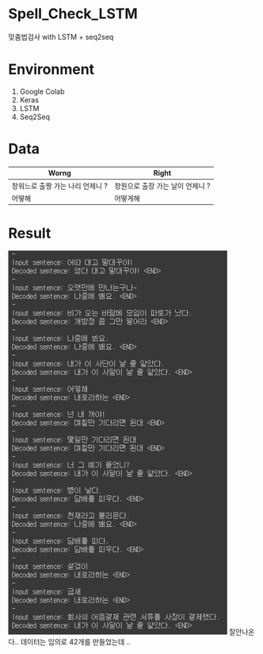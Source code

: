 # Spell_Check_LSTM
맞춤법검사 with LSTM + seq2seq

# Environment
1. Google Colab
2. Keras
3. LSTM
4. Seq2Seq

# Data
|Worng|Right|
|-----|-----|
|창워느로 출짱 가는 나리 언제니 ?|창원으로 출장 가는 날이 언제니 ?|
|어떻해|어떻게해|

# Result
![result](result.PNG)
잘안나온다..
데이터는 임의로 42개를 만들었는데 .. 
